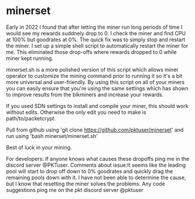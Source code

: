 # minerset

Early in 2022 I found that after letting the miner run long periods of time I would see my rewards suddnely drop to 0. I check the miner and find CPU at 100% but goodrates at 0%. The quick fix was to simply stop and restart the miner. I set up a simple shell script to automatically restart the miner for me. This eliminated those drop-offs where rewards dropped to 0 while miner kept running.

minerset.sh is a more polished version of this script which allows miner operator to customize the mining command prior to running it so it's a bit more universal and user-friendly. By using this script on all of your miners you can easily ensure that you're using the same settings which has shown to improve results from the blkminers and increase your rewards.

If you used SDN settings to install and compile your miner, this should work without edits. Otherwise the only edit you need to make is path/to/packetcrypt.

Pull from github using 'git clone https://github.com/pktuser/minerset' and run using 'bash minerset/minerset.sh'

Best of luck in your mining.


For developers:
If anyone knows what causes these dropoffs ping me in the discord server @PKTuser.
Comments about issue:It seems like the leading pool will start to drop off down to 0% goodrates and quickly drag the remaining pools down with it. I have not been able to determine the cause, but I know that resetting the miner solves the problems.
Any code suggestions ping me on the pkt discord server @pktuser
